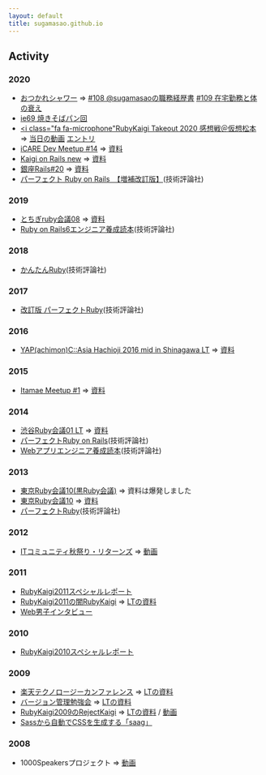 ```yaml
---
layout: default
title: sugamasao.github.io
---
```


## Activity

### 2020

- [<i class="fa fa-caret-square-o-right"></i>おつかれシャワー](https://www.youtube.com/c/OtsukareShower) => [#108 @sugamasaoの職務経歴書](https://youtu.be/Soyz3a2jBFE) [#109 在宅勤務と体の衰え](https://youtu.be/vpGzZrW-a8E)
- [<i class="fa fa-podcast"></i>ie69 焼きそばパン回](https://open.spotify.com/show/568wMxni7eTkp9FqhDGzfD)
- [<i class="fa fa-microphone"</i>RubyKaigi Takeout 2020 感想戦＠仮想松本](https://smarthr.connpass.com/event/187270/) => [当日の動画](https://www.youtube.com/watch?v=TN5QVTtUHLk) [エントリ](https://tech.smarthr.jp/entry/2020/11/27/191438)
- [<i class="fa fa-microphone"></i>iCARE Dev Meetup #14](https://icare.connpass.com/event/189356/) => [資料](https://speakerdeck.com/sugamasao/ruby-history-of-my-life)
- [<i class="fa fa-microphone"></i>Kaigi on Rails new](https://kaigionrails.doorkeeper.jp/events/109773) => [資料](https://speakerdeck.com/sugamasao/perfect-ruby-on-rails-v2)
- [<i class="fa fa-microphone"></i>銀座Rails#20](https://ginza-rails.connpass.com/event/171333/) => [資料](https://speakerdeck.com/sugamasao/ruby-on-rails-6-dot-0-new-feature)
- [<i class="fa fa-book"></i>パーフェクト Ruby on Rails　【増補改訂版】](https://amzn.to/3a5VUSE)(技術評論社)

### 2019

- [<i class="fa fa-microphone"></i>とちぎruby会議08](http://regional.rubykaigi.org/tochigi08/) => [資料](https://speakerdeck.com/sugamasao/ruby-is-difficult)
- [<i class="fa fa-book"></i>Ruby on Rails6エンジニア養成読本](https://amzn.to/3r2qGC6)(技術評論社)

### 2018

- [<i class="fa fa-book"></i>かんたんRuby](https://amzn.to/2Wd4J4S)(技術評論社)

### 2017

- [<i class="fa fa-book"></i>改訂版 パーフェクトRuby](https://amzn.to/2WdRpgw)(技術評論社)

### 2016

- [<i class="fa fa-microphone"></i>YAP(achimon)C::Asia Hachioji 2016 mid in Shinagawa LT](https://yapcasia8oji-2016mid.hachiojipm.org/) => [資料](https://speakerdeck.com/sugamasao/yapc8oji)

### 2015

- [<i class="fa fa-microphone"></i>Itamae Meetup #1](https://itamae.connpass.com/event/22857/presentation/) => [資料](https://speakerdeck.com/sugamasao/itamae-meetup-number-1)

### 2014

- [<i class="fa fa-microphone"></i>渋谷Ruby会議01 LT](http://regional.rubykaigi.org/shibuya01/) => [資料](https://speakerdeck.com/sugamasao/supesufalsewei-zhi-tokayi-lun-sitakunai)
- [<i class="fa fa-book"></i>パーフェクトRuby on Rails](http://amzn.to/1ntZkQy)(技術評論社)
- [<i class="fa fa-book"></i>Webアプリエンジニア養成読本](http://amzn.to/1ntZpDB)(技術評論社)

### 2013

- [<i class="fa fa-microphone"></i>東京Ruby会議10(黒Ruby会議)](http://tokyo10.rubykaigi.info/) => 資料は爆発しました
- [<i class="fa fa-microphone"></i>東京Ruby会議10](http://tokyo10.rubykaigi.info/) => [資料](https://speakerdeck.com/sugamasao/you-are-not-alone-tkrk10-equals)
- [<i class="fa fa-book"></i>パーフェクトRuby](http://www.amazon.co.jp/exec/obidos/ASIN/4774158798/masadiary08-22/)(技術評論社)

### 2012

- [<i class="fa fa-microphone"></i>ITコミュニティ秋祭り・リターンズ](http://tcc.nifty.com/cs/catalog/tcc_schedule/catalog_120907204034_1.htm) => [動画](http://www.ustream.tv/recorded/25931571)

### 2011

- [<i class="fa fa-pencil"></i>RubyKaigi2011スペシャルレポート](https://gihyo.jp/news/report/01/rubykaigi2011/)
- [<i class="fa fa-microphone"></i>RubyKaigi2011の闇RubyKaigi](http://rubykaigi.org/2011/ja) => [LTの資料](http://www.slideshare.net/sugamasao/rubykaigi-8613120)
- [<i class="fa fa-meh-o"></i>Web男子インタビュー](http://hara19.jp/archives/7313)

### 2010

- [<i class="fa fa-pencil"></i>RubyKaigi2010スペシャルレポート](https://gihyo.jp/news/report/01/rubykaigi2010/)

### 2009

- [<i class="fa fa-microphone"></i>楽天テクノロージーカンファレンス](http://tech.rakuten.co.jp/rtc2009/) => [LTの資料](http://www.slideshare.net/sugamasao/ride-on-atnd-api)
- [<i class="fa fa-microphone"></i>バージョン管理勉強会](https://groups.google.com/forum/#!forum/vcsstudy) => [LTの資料](http://www.slideshare.net/sugamasao/subversion-tips108)
- [<i class="fa fa-microphone"></i>RubyKaigi2009のRejectKaigi](http://rubykaigi.org/2009/ja) => [LTの資料](http://www.slideshare.net/sugamasao/sass) / [動画](http://www.nicovideo.jp/watch/sm9117327)
- [<i class="fa fa-circle-thin"></i>Sassから自動でCSSを生成する「saag」](http://www.moongift.jp/2009/06/saag/)


### 2008
- <i class="fa fa-microphone"></i>1000Speakersプロジェクト => [動画](http://www.nicovideo.jp/watch/sm3424865)
